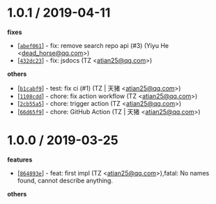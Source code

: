 
1.0.1 / 2019-04-11
==================

**fixes**
  * [[`abef061`](http://github.com/atian25/node-yuque/commit/abef061a6d0cc37d25851fbf11cb8a362e0ade9e)] - fix: remove search repo api (#3) (Yiyu He <<dead_horse@qq.com>>)
  * [[`432dc23`](http://github.com/atian25/node-yuque/commit/432dc23adcb1e236aa28dcc33caeab14d19594cf)] - fix: jsdocs (TZ <<atian25@qq.com>>)

**others**
  * [[`b1cabf9`](http://github.com/atian25/node-yuque/commit/b1cabf9f11ec6fc1b9d8ca18342b8056c2599b0c)] - test: fix ci (#1) (TZ | 天猪 <<atian25@qq.com>>)
  * [[`1108cdd`](http://github.com/atian25/node-yuque/commit/1108cddb917364914e31d6fd0be8754db833e2f4)] - chore: fix action workflow (TZ <<atian25@qq.com>>)
  * [[`2cb55a5`](http://github.com/atian25/node-yuque/commit/2cb55a5982caba574daa32df4e5beb86729058c7)] - chore: trigger action (TZ <<atian25@qq.com>>)
  * [[`66d65f9`](http://github.com/atian25/node-yuque/commit/66d65f9d09b3db5b405478e3509c332b2434c4b1)] - chore: GitHub Action (TZ | 天猪 <<atian25@qq.com>>)

1.0.0 / 2019-03-25
==================

**features**
  * [[`864893e`](http://github.com/atian25/node-yuque/commit/864893efbb499d6b19a6184b8241a922f9180eac)] - feat: first impl (TZ <<atian25@qq.com>>),fatal: No names found, cannot describe anything.

**others**

